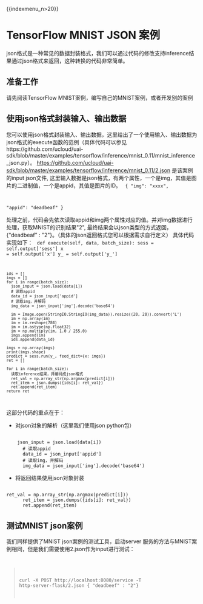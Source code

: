 {{indexmenu_n>20}}

# TensorFlow MNIST JSON 案例

json格式是一种常见的数据封装格式，我们可以通过代码的修改支持inference结果通过json格式来返回，这种转换的代码非常简单。

## 准备工作
请先阅读TensorFlow MNIST案例，编写自己的MNIST案例，或者开发别的案例

## 使用json格式封装输入、输出数据
您可以使用json格式封装输入、输出数据，这里给出了一个使用输入、输出数据为json格式的execute函数的范例（具体代码可以参见https://github.com/ucloud/uai-sdk/blob/master/examples/tensorflow/inference/mnist_0.11/mnist_inference_json.py）。
https://github.com/ucloud/uai-sdk/blob/master/examples/tensorflow/inference/mnist_0.11/2.json 是该案例的input json文件, 这里输入数据是json格式，有两个属性，一个是img，其值是图片的二进制值，一个是appid，其值是图片的ID。
<code>
{
   "img": "xxxx",

   "appid": "deadbeaf"
}
</code>

处理之前，代码会先依次读取appid和img两个属性对应的值。并对img数据进行处理，获取MNIST的识别结果"2", 最终结果会以json类型的方式返回，{“deadbeaf” : "2"}。（具体的json返回格式您可以根据需求自行定义）
具体代码实现如下：
<code>
def execute(self, data, batch_size):
    sess = self.output['sess']
    x = self.output['x']
    y_ = self.output['y_']

    ids = []
    imgs = []
    for i in range(batch_size):
      json_input = json.load(data[i])
      # 读取appid
      data_id = json_input['appid']
      # 读取img，并解码
      img_data = json_input['img'].decode('base64')
    
      im = Image.open(StringIO.StringIO(img_data)).resize((28, 28)).convert('L')
      im = np.array(im)
      im = im.reshape(784)
      im = im.astype(np.float32)
      im = np.multiply(im, 1.0 / 255.0)
      imgs.append(im)
      ids.append(data_id)
    
    imgs = np.array(imgs)
    print(imgs.shape)
    predict = sess.run(y_, feed_dict={x: imgs})
    ret = []
    
    for i in range(batch_size):
      读取inference结果，并编码成json格式
      ret_val = np.array_str(np.argmax(predict[i]))
      ret_item = json.dumps({ids[i]: ret_val})
      ret.append(ret_item)
    return ret
</code>

这部分代码的重点在于：
  * 对json对象的解析（这里我们使用json python包）

<code>
	json_input = json.load(data[i])
      # 读取appid
      data_id = json_input['appid']
      # 读取img，并解码
      img_data = json_input['img'].decode('base64')
</code>

  * 将返回结果使用json对象封装 

<code>
ret_val = np.array_str(np.argmax(predict[i]))
      ret_item = json.dumps({ids[i]: ret_val})
      ret.append(ret_item)
</code>

## 测试MNIST json案例
我们同样提供了MNIST json案例的测试工具，启动server 服务的方法与MNIST案例相同，但是我们需要使用2.json作为input进行测试：
<code>

> curl -X POST http://localhost:8080/service -T http-server-flask/2.json
> { "deadbeef" : "2"}
</code>

